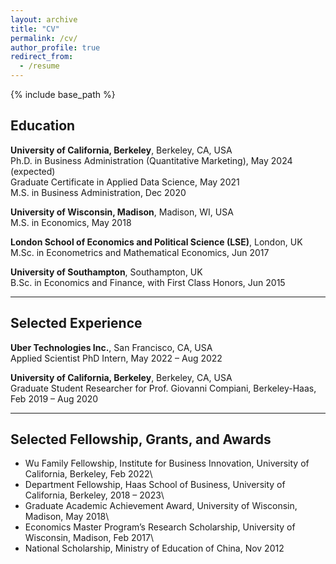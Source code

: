 ```yaml
---
layout: archive
title: "CV"
permalink: /cv/
author_profile: true
redirect_from:
  - /resume
---
```


{% include base_path %}

Education
------
**University of California, Berkeley**, Berkeley, CA, USA\
Ph.D. in Business Administration (Quantitative Marketing), May 2024 (expected)\
Graduate Certificate in Applied Data Science, May 2021\
M.S. in Business Administration, Dec 2020

**University of Wisconsin, Madison**, Madison, WI, USA\
M.S. in Economics, May 2018

**London School of Economics and Political Science (LSE)**, London, UK\
M.Sc. in Econometrics and Mathematical Economics, Jun 2017

**University of Southampton**, Southampton, UK\
B.Sc. in Economics and Finance, with First Class Honors, Jun 2015

-----

Selected Experience
-----
**Uber Technologies Inc.**, San Francisco, CA, USA\
Applied Scientist PhD Intern, May 2022 – Aug 2022	

**University of California, Berkeley**, Berkeley, CA, USA\
Graduate Student Researcher for Prof. Giovanni Compiani, Berkeley-Haas, Feb 2019 – Aug 2020
  
-----

Selected Fellowship, Grants, and Awards
-----
* Wu Family Fellowship, Institute for Business Innovation, University of California, Berkeley, Feb 2022\
* Department Fellowship, Haas School of Business, University of California, Berkeley, 2018 – 2023\
* Graduate Academic Achievement Award, University of Wisconsin, Madison, May 2018\
* Economics Master Program’s Research Scholarship, University of Wisconsin, Madison, Feb 2017\
* National Scholarship, Ministry of Education of China, Nov 2012